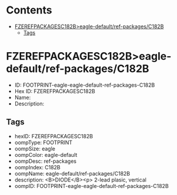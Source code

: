 



Contents
========

* [FZEREFPACKAGESC182B>eagle-default/ref-packages/C182B](#fzerefpackagesc182beagle-defaultref-packagesc182b)
	* [Tags](#tags)

# FZEREFPACKAGESC182B>eagle-default/ref-packages/C182B

- ID: FOOTPRINT-eagle-eagle-default-ref-packages-C182B
- Hex ID: FZEREFPACKAGESC182B
- Name: 
- Description: 

## Tags

- hexID: FZEREFPACKAGESC182B
- oompType: FOOTPRINT
- oompSize: eagle
- oompColor: eagle-default
- oompDesc: ref-packages
- oompIndex: C182B
- oompName: eagle-default/ref-packages/C182B
- description: &lt;B&gt;DIODE&lt;/B&gt;&lt;p&gt;&#xD;
2-lead plasic, vertical
- oompID: FOOTPRINT-eagle-eagle-default-ref-packages-C182B
